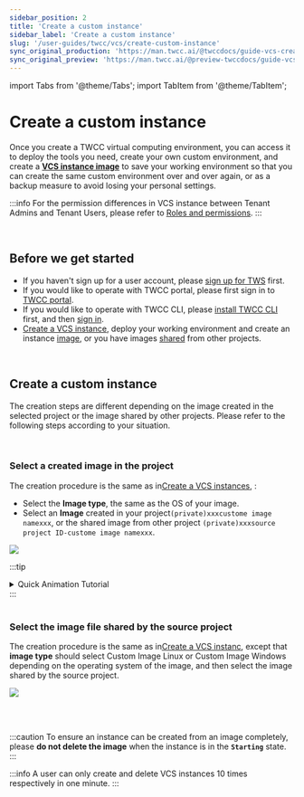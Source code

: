 ```yaml
---
sidebar_position: 2
title: 'Create a custom instance'
sidebar_label: 'Create a custom instance'
slug: '/user-guides/twcc/vcs/create-custom-instance'
sync_original_production: 'https://man.twcc.ai/@twccdocs/guide-vcs-create-custom-instance-zh' 
sync_original_preview: 'https://man.twcc.ai/@preview-twccdocs/guide-vcs-create-custom-instance-zh' 
---
```


import Tabs from '@theme/Tabs';
import TabItem from '@theme/TabItem';

# Create a custom instance

Once you create a TWCC virtual computing environment, you can access it to deploy the tools you need, create your own custom environment, and create a [**VCS instance image**](/user-guides/twcc/vcs/instances/details/create-image.md) to save your working environment so that you can create the same custom environment over and over again, or as a backup measure to avoid losing your personal settings.

:::info
For the permission differences in VCS instance between Tenant Admins and Tenant Users, please refer to [<ins>Roles and permissions</ins>](https://man.twcc.ai/@twccdocs/role-main-en).
:::

<br/>


## Before we get started

- If you haven't sign up for a user account, please [sign up for TWS](/user-guides/tws-member-center/manage-member-accounts/sign-up-for-tws.md) first.
- If you would like to operate with TWCC portal, please first sign in to [TWCC portal](https://tws.twcc.ai/).
- If you would like to operate with TWCC CLI, please [install TWCC CLI](https://github.com/twcc/TWCC-CLI) first, and then [sign in](https://github.com/twcc/TWCC-CLI).
- [Create a VCS instance](/docs/user-guides/twcc/vcs/instances/create-instances), deploy your working environment and create an instance [image](/user-guides/twcc/vcs/instances/details/create-image.md), or you have images [shared](/docs/user-guides/twcc/vcs/images/manage-images.md#share-images-and-sharing-management) from other projects.

<br/>

## Create a custom instance

The creation steps are different depending on the image created in the selected project or the image shared by other projects. Please refer to the following steps according to your situation.

<br/>

### Select a created image in the project

<Tabs>

<TabItem value="TWCC Portal" label="TWCC Portal">

The creation procedure is the same as in[<ins>Create a VCS instances</ins>](/docs/user-guides/twcc/vcs/instances/create/create-instances), :
- Select the **Image type**, the same as the OS of your image.
- Select an **Image** created in your project`(private)xxxcustome image namexxx`, or the shared image from other project `(private)xxxsource project ID-custome image namexxx`.

![](https://cos.twcc.ai/SYS-MANUAL/uploads/upload_0dcb4912bb77fb6de9f67c58d74bf47a.png)

:::tip
<details>

<summary> Quick Animation Tutorial <i class="fa fa-file-video-o" aria-hidden="true"></i> </summary>

![](https://i.imgur.com/XLTl6xa.gif)

</details>
:::

</TabItem>

<TabItem value="TWCC CLI" label="TWCC CLI(TBD)">

<br/>

</TabItem>

</Tabs>

<br/>


### Select the image file shared by the source project

<Tabs>

<TabItem value="TWCC Portal" label="TWCC Portal">

The creation procedure is the same as in[<ins>Create a VCS instanc</ins>](/docs/user-guides/twcc/vcs/instances/create/create-instances), except that **image type** should select Custom Image Linux or Custom Image Windows depending on the operating system of the image, and then select the image shared by the source project.

![](https://cos.twcc.ai/SYS-MANUAL/uploads/upload_09dbcd06461d854690a0e0d04136673b.png)

</TabItem>

<TabItem value="TWCC CLI" label="TWCC CLI(TBD)">

<br/>

</TabItem>

</Tabs>

<br/>

:::caution
To ensure an instance can be created from an image completely, please **do not delete the image** when the instance is in the **`Starting`** state.
:::

:::info
A user can only create and delete VCS instances 10 times respectively in one minute.
:::